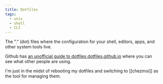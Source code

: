 ```yaml
---
title: Dotfiles
tags:
  - unix
  - shell
  - CLI
---
```

The "." (dot) files where the configuration for your shell, editors, apps, and other system tools live.

Github has [an unofficial guide to dotfiles dotfiles.github.io](http://dotfiles.github.io) where you can see what other people are using.

I'm just in the midst of rebooting my dotfiles and switching to [[chezmoi]] as the tool for managing them.